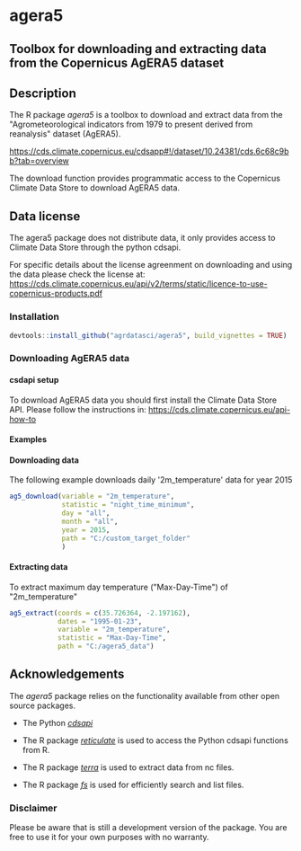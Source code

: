 # agera5
## Toolbox for downloading and extracting data from the Copernicus AgERA5 dataset


## Description 

The R package *agera5* is a toolbox to download and extract data from the "Agrometeorological indicators from 1979 to present derived from reanalysis" dataset (AgERA5).

https://cds.climate.copernicus.eu/cdsapp#!/dataset/10.24381/cds.6c68c9bb?tab=overview

The download function provides programmatic access to the Copernicus Climate Data Store to download
AgERA5 data.



## Data license
The agera5 package does not distribute data, it only provides access to Climate Data Store through the 
python cdsapi.

For specific details about the license agreenment on downloading and using the data please check the license at: 
https://cds.climate.copernicus.eu/api/v2/terms/static/licence-to-use-copernicus-products.pdf

### Installation  
``` r
devtools::install_github("agrdatasci/agera5", build_vignettes = TRUE)
```
### Downloading AgERA5 data
#### csdapi setup
To download AgERA5 data you should first install the Climate Data Store API. Please follow the instructions
in: https://cds.climate.copernicus.eu/api-how-to

#### Examples
#### Downloading data
The following example downloads daily '2m_temperature' data for year 2015
``` r
ag5_download(variable = "2m_temperature",
             statistic = "night_time_minimum",
             day = "all",
             month = "all",
             year = 2015,
             path = "C:/custom_target_folder"
             )
``` 
#### Extracting data
To extract maximum day temperature ("Max-Day-Time") of "2m_temperature"
``` r
ag5_extract(coords = c(35.726364, -2.197162), 
            dates = "1995-01-23", 
            variable = "2m_temperature",
            statistic = "Max-Day-Time", 
            path = "C:/agera5_data")
``` 

## Acknowledgements
The *agera5* package relies on the functionality available from other open source packages.

* The Python [*cdsapi*](https://pypi.org/project/cdsapi/)

* The R package [*reticulate*](https://cran.r-project.org/web/packages/reticulate/index.html) is used to access the Python cdsapi functions from R.

* The R package [*terra*](https://cran.r-project.org/web/packages/terra/index.html) is used to extract data from nc files.

* The R package [*fs*](https://cran.r-project.org/web/packages/fs/index.html) is used for efficiently search and list files.


### Disclaimer
Please be aware that is still a development version of the package. You are free to use it for your own purposes with no warranty.

